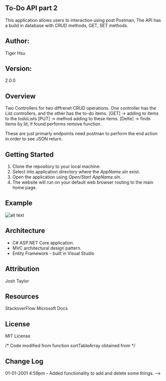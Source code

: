 ## To-Do API part 2
This application allows users to interaction using post Postman, The API has a build in database with CRUD methods, GET, SET methods.

## Author:
Tiger Hsu

## Version:
2.0.0 

## Overview
Two Controllers for two diffrenet CRUD operations. One controller has the List controllers, and the other has the to-do items.
[GET] -> adding to items to the todoLists
[PUT] -> method adding to these items.
[Delte] -> finds items by Id, if found performs remove function.

These are just primarly endpoints need postman to perform the end action in order to see JSON return.



## Getting Started
1. Clone the repository to your local machine.
2. Select into application directory where the *AppName.sln* exist.
3. Open the application using *Open/Start AppName.sln*.
5. The website will run on your default web browser routing to the main home page.

## Example

![alt text](/TodoAPI/)



## Architecture
 - C# ASP.NET Core application.
 - MVC architectural design pattern.
 - Entity Framework - built in Visual Studio


## Attribution
Josh Taylor

## Resources
StackoverFlow
Microsoft Docs

## License
MIT License

/* Code modified from function sortTableArray obtained from  */

## Change Log

01-01-2001 4:59pm - Added functionality to add and delete some things. -->
